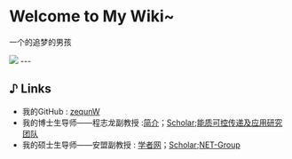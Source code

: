 # Welcome to My Wiki~

一个的追梦的男孩

<img src="https://pic.imgdb.cn/item/625fd81f239250f7c5f49187.jpg">
---

## ♪ Links

- 我的GitHub : [zequnW](https://github.com/zequnW)
- 我的博士生导师——程志龙副教授 :[简介](https://scholar.google.com.hk/citations?hl=zh-CN&user=VZVdUysAAAAJ&view_op=list_works&sortby=pubdate)；[Scholar](https://scholar.google.com.hk/citations?user=VZVdUysAAAAJ&hl=zh-CN&oi=ao);[能质可控传递及应用研究团队](https://cemta.xjtu.edu.cn/index.htm)
- 我的硕士生导师——安盟副教授 : [学者网](https://www.scholat.com/anmeng0618.cn)；[Scholar](https://scholar.google.com.hk/citations?user=5kHtw6oAAAAJ&hl=zh-CN&oi=sra);[NET-Group](https://net-sust.github.io/)
